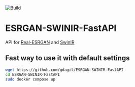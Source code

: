 ![Build](https://github.com/gdagil/ESRGAN-SWINIR-FastAPI/actions/workflows/docker-publish.yaml/badge.svg)

# ESRGAN-SWINIR-FastAPI
API for [Real-ESRGAN](https://github.com/xinntao/Real-ESRGAN) and [SwinIR](https://github.com/JingyunLiang/SwinIR)
## Fast way to use it with default settings
```bash
wget https://github.com/gdagil/ESRGAN-SWINIR-FastAPI
cd ESRGAN-SWINIR-FastAPI
sudo docker compose up
```